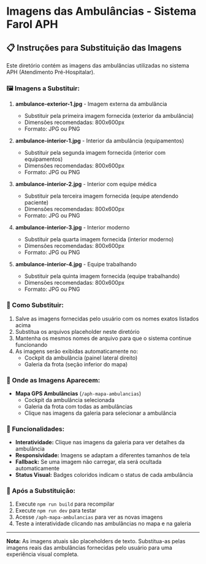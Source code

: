 # Imagens das Ambulâncias - Sistema Farol APH

## 📋 Instruções para Substituição das Imagens

Este diretório contém as imagens das ambulâncias utilizadas no sistema APH (Atendimento Pré-Hospitalar).

### 🖼️ Imagens a Substituir:

1. **ambulance-exterior-1.jpg** - Imagem externa da ambulância
   - Substituir pela primeira imagem fornecida (exterior da ambulância)
   - Dimensões recomendadas: 800x600px
   - Formato: JPG ou PNG

2. **ambulance-interior-1.jpg** - Interior da ambulância (equipamentos)
   - Substituir pela segunda imagem fornecida (interior com equipamentos)
   - Dimensões recomendadas: 800x600px
   - Formato: JPG ou PNG

3. **ambulance-interior-2.jpg** - Interior com equipe médica
   - Substituir pela terceira imagem fornecida (equipe atendendo paciente)
   - Dimensões recomendadas: 800x600px
   - Formato: JPG ou PNG

4. **ambulance-interior-3.jpg** - Interior moderno
   - Substituir pela quarta imagem fornecida (interior moderno)
   - Dimensões recomendadas: 800x600px
   - Formato: JPG ou PNG

5. **ambulance-interior-4.jpg** - Equipe trabalhando
   - Substituir pela quinta imagem fornecida (equipe trabalhando)
   - Dimensões recomendadas: 800x600px
   - Formato: JPG ou PNG

### 🔧 Como Substituir:

1. Salve as imagens fornecidas pelo usuário com os nomes exatos listados acima
2. Substitua os arquivos placeholder neste diretório
3. Mantenha os mesmos nomes de arquivo para que o sistema continue funcionando
4. As imagens serão exibidas automaticamente no:
   - Cockpit da ambulância (painel lateral direito)
   - Galeria da frota (seção inferior do mapa)

### 📍 Onde as Imagens Aparecem:

- **Mapa GPS Ambulâncias** (`/aph-mapa-ambulancias`)
  - Cockpit da ambulância selecionada
  - Galeria da frota com todas as ambulâncias
  - Clique nas imagens da galeria para selecionar a ambulância

### 🎯 Funcionalidades:

- **Interatividade:** Clique nas imagens da galeria para ver detalhes da ambulância
- **Responsividade:** Imagens se adaptam a diferentes tamanhos de tela
- **Fallback:** Se uma imagem não carregar, ela será ocultada automaticamente
- **Status Visual:** Badges coloridos indicam o status de cada ambulância

### 🚀 Após a Substituição:

1. Execute `npm run build` para recompilar
2. Execute `npm run dev` para testar
3. Acesse `/aph-mapa-ambulancias` para ver as novas imagens
4. Teste a interatividade clicando nas ambulâncias no mapa e na galeria

---

**Nota:** As imagens atuais são placeholders de texto. Substitua-as pelas imagens reais das ambulâncias fornecidas pelo usuário para uma experiência visual completa.
